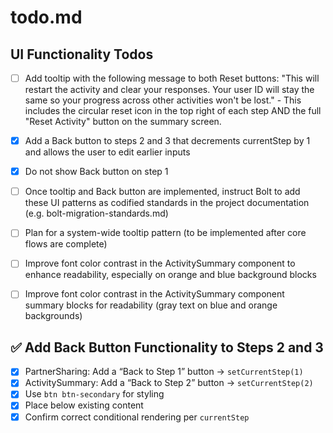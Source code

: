 # todo.md

## UI Functionality Todos

- [ ] Add tooltip with the following message to both Reset buttons:
      "This will restart the activity and clear your responses. Your user ID will stay the same so your progress across other activities won't be lost."
      - This includes the circular reset icon in the top right of each step AND the full "Reset Activity" button on the summary screen.
- [x] Add a Back button to steps 2 and 3 that decrements currentStep by 1 and allows the user to edit earlier inputs
- [x] Do not show Back button on step 1
- [ ] Once tooltip and Back button are implemented, instruct Bolt to add these UI patterns as codified standards in the project documentation (e.g. bolt-migration-standards.md)
- [ ] Plan for a system-wide tooltip pattern (to be implemented after core flows are complete)

- [ ] Improve font color contrast in the ActivitySummary component to enhance readability, especially on orange and blue background blocks
- [ ] Improve font color contrast in the ActivitySummary component summary blocks for readability (gray text on blue and orange backgrounds)



## ✅ Add Back Button Functionality to Steps 2 and 3

- [x] PartnerSharing: Add a “Back to Step 1” button → `setCurrentStep(1)`
- [x] ActivitySummary: Add a “Back to Step 2” button → `setCurrentStep(2)`
- [x] Use `btn btn-secondary` for styling
- [x] Place below existing content
- [x] Confirm correct conditional rendering per `currentStep`
